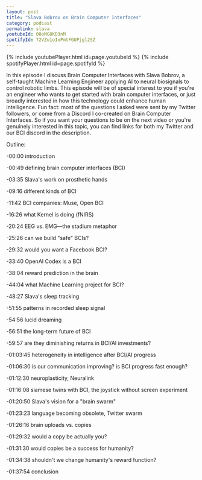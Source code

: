 ```yaml
---
layout: post
title: "Slava Bobrov on Brain Computer Interfaces"
category: podcast
permalink: slava
youtubeId: 08oMG8KD3nM
spotifyId: 72VZu1oIxPmtFGUPjgl2SZ
---
```


{% include youtubePlayer.html id=page.youtubeId %}
{% include spotifyPlayer.html id=page.spotifyId %}


In this episode I discuss Brain Computer Interfaces with Slava Bobrov, a self-taught Machine Learning Engineer applying AI to neural biosignals to control robotic limbs. This episode will be of special interest to you if you're an engineer who wants to get started with brain computer interfaces, or just broadly interested in how this technology could enhance human intelligence. Fun fact: most of the questions I asked were sent by my Twitter followers, or come from a Discord I co-created on Brain Computer Interfaces. So if you want your questions to be on the next video or you're genuinely interested in this topic, you can find links for both my Twitter and our BCI discord in the description.

Outline:

-00:00 introduction

-00:49 defining brain computer interfaces (BCI)

-03:35 Slava's work on prosthetic hands

-09:16 different kinds of BCI

-11:42 BCI companies: Muse, Open BCI

-16:26 what Kernel is doing (fNIRS)

-20:24 EEG vs. EMG—the stadium metaphor

-25:26 can we build "safe" BCIs?

-29:32 would you want a Facebook BCI?

-33:40 OpenAI Codex is a BCI

-38:04 reward prediction in the brain

-44:04 what Machine Learning project for BCI?

-48:27 Slava's sleep tracking

-51:55 patterns  in recorded sleep signal

-54:56 lucid dreaming

-56:51 the long-term future of BCI

-59:57 are they diminishing returns in BCI/AI investments?

-01:03:45 heterogeneity in intelligence after BCI/AI progress

-01:06:30 is our communication improving? is BCI progress fast enough?

-01:12:30 neuroplasticity, Neuralink

-01:16:08 siamese twins with BCI, the joystick without screen experiment

-01:20:50 Slava's vision for a "brain swarm"

-01:23:23 language becoming obsolete, Twitter swarm

-01:26:16 brain uploads vs. copies

-01:29:32 would a copy be actually you?

-01:31:30 would copies be a success for humanity?

-01:34:38 shouldn't we change humanity's reward function?

-01:37:54 conclusion